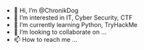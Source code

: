 - 👋 Hi, I’m @ChronikDog
- 👀 I’m interested in IT, Cyber Security, CTF
- 🌱 I’m currently learning Python, TryHackMe
- 💞️ I’m looking to collaborate on ...
- 📫 How to reach me ...

<!---
ChronikDog/ChronikDog is a ✨ special ✨ repository because its `README.md` (this file) appears on your GitHub profile.
You can click the Preview link to take a look at your changes.
--->
